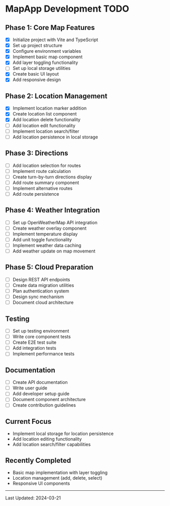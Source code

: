 # MapApp Development TODO

## Phase 1: Core Map Features
- [x] Initialize project with Vite and TypeScript
- [x] Set up project structure
- [x] Configure environment variables
- [x] Implement basic map component
- [x] Add layer toggling functionality
- [ ] Set up local storage utilities
- [x] Create basic UI layout
- [x] Add responsive design

## Phase 2: Location Management
- [x] Implement location marker addition
- [x] Create location list component
- [x] Add location delete functionality
- [ ] Add location edit functionality
- [ ] Implement location search/filter
- [ ] Add location persistence in local storage

## Phase 3: Directions
- [ ] Add location selection for routes
- [ ] Implement route calculation
- [ ] Create turn-by-turn directions display
- [ ] Add route summary component
- [ ] Implement alternative routes
- [ ] Add route persistence

## Phase 4: Weather Integration
- [ ] Set up OpenWeatherMap API integration
- [ ] Create weather overlay component
- [ ] Implement temperature display
- [ ] Add unit toggle functionality
- [ ] Implement weather data caching
- [ ] Add weather update on map movement

## Phase 5: Cloud Preparation
- [ ] Design REST API endpoints
- [ ] Create data migration utilities
- [ ] Plan authentication system
- [ ] Design sync mechanism
- [ ] Document cloud architecture

## Testing
- [ ] Set up testing environment
- [ ] Write core component tests
- [ ] Create E2E test suite
- [ ] Add integration tests
- [ ] Implement performance tests

## Documentation
- [ ] Create API documentation
- [ ] Write user guide
- [ ] Add developer setup guide
- [ ] Document component architecture
- [ ] Create contribution guidelines

## Current Focus
- Implement local storage for location persistence
- Add location editing functionality
- Add location search/filter capabilities

## Recently Completed
- Basic map implementation with layer toggling
- Location management (add, delete, select)
- Responsive UI components

---
Last Updated: 2024-03-21 